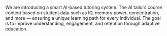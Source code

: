 We are introducing a smart AI-based tutoring system. The AI tailors course content based on student data such as IQ, memory power, concentration, and more — ensuring a unique learning path for every individual. The goal is to improve understanding, engagement, and retention through adaptive education.

